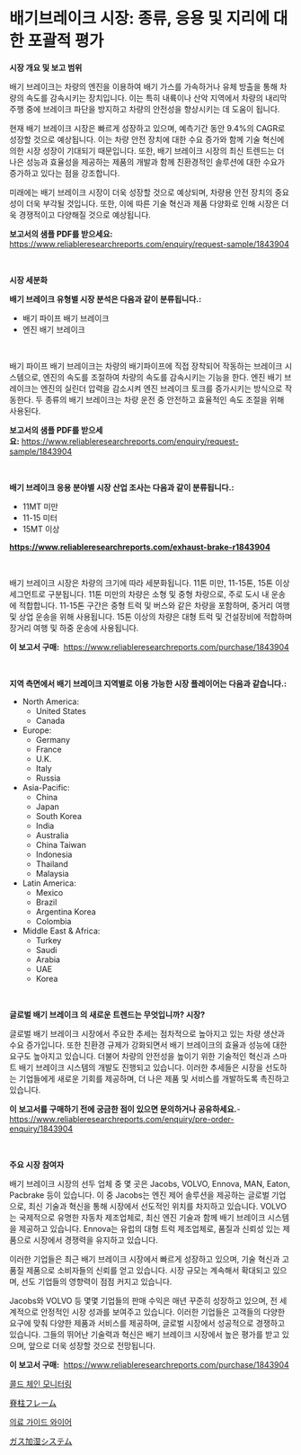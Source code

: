 <p><h1>배기브레이크 시장: 종류, 응용 및 지리에 대한 포괄적 평가</h1></p><p><strong>시장 개요 및 보고 범위</strong></p>
<p><p>배기 브레이크는 차량의 엔진을 이용하여 배기 가스를 가속하거나 유체 방출을 통해 차량의 속도를 감속시키는 장치입니다. 이는 특히 내륙이나 산악 지역에서 차량의 내리막 주행 중에 브레이크 파단을 방지하고 차량의 안전성을 향상시키는 데 도움이 됩니다. </p><p>현재 배기 브레이크 시장은 빠르게 성장하고 있으며, 예측기간 동안 9.4%의 CAGR로 성장할 것으로 예상됩니다. 이는 차량 안전 장치에 대한 수요 증가와 함께 기술 혁신에 의한 시장 성장이 기대되기 때문입니다. 또한, 배기 브레이크 시장의 최신 트렌드는 더 나은 성능과 효율성을 제공하는 제품의 개발과 함께 친환경적인 솔루션에 대한 수요가 증가하고 있다는 점을 강조합니다.</p><p>미래에는 배기 브레이크 시장이 더욱 성장할 것으로 예상되며, 차량용 안전 장치의 중요성이 더욱 부각될 것입니다. 또한, 이에 따른 기술 혁신과 제품 다양화로 인해 시장은 더욱 경쟁적이고 다양해질 것으로 예상됩니다.</p></p>
<p><strong>보고서의 샘플 PDF를 받으세요:</strong> <a href="https://www.reliableresearchreports.com/enquiry/request-sample/1843904">https://www.reliableresearchreports.com/enquiry/request-sample/1843904</a></p>
<p>&nbsp;</p>
<p><strong>시장 세분화</strong></p>
<p><strong>배기 브레이크 유형별 시장 분석은 다음과 같이 분류됩니다.:</strong></p>
<p><ul><li>배기 파이프 배기 브레이크</li><li>엔진 배기 브레이크</li></ul></p>
<p>&nbsp;</p>
<p><p>배기 파이프 배기 브레이크는 차량의 배기파이프에 직접 장착되어 작동하는 브레이크 시스템으로, 엔진의 속도를 조절하여 차량의 속도를 감속시키는 기능을 한다. 엔진 배기 브레이크는 엔진의 실린더 압력을 감소시켜 엔진 브레이크 토크를 증가시키는 방식으로 작동한다. 두 종류의 배기 브레이크는 차량 운전 중 안전하고 효율적인 속도 조절을 위해 사용된다.</p></p>
<p><strong>보고서의 샘플 PDF를 받으세요:</strong>&nbsp;<a href="https://www.reliableresearchreports.com/enquiry/request-sample/1843904">https://www.reliableresearchreports.com/enquiry/request-sample/1843904</a></p>
<p>&nbsp;</p>
<p><strong> 배기 브레이크 응용 분야별 시장 산업 조사는 다음과 같이 분류됩니다.:</strong></p>
<p><ul><li>11MT 미만</li><li>11-15 미터</li><li>15MT 이상</li></ul></p>
<p><strong><a href="https://www.reliableresearchreports.com/exhaust-brake-r1843904">https://www.reliableresearchreports.com/exhaust-brake-r1843904</a></strong></p>
<p>&nbsp;</p>
<p><p>배기 브레이크 시장은 차량의 크기에 따라 세분화됩니다. 11톤 미만, 11-15톤, 15톤 이상 세그먼트로 구분됩니다. 11톤 미만의 차량은 소형 및 중형 차량으로, 주로 도시 내 운송에 적합합니다. 11-15톤 구간은 중형 트럭 및 버스와 같은 차량을 포함하며, 중거리 여행 및 상업 운송을 위해 사용됩니다. 15톤 이상의 차량은 대형 트럭 및 건설장비에 적합하며 장거리 여행 및 하중 운송에 사용됩니다.</p></p>
<p><strong>이 보고서 구매:</strong>&nbsp; <a href="https://www.reliableresearchreports.com/purchase/1843904">https://www.reliableresearchreports.com/purchase/1843904</a></p>
<p>&nbsp;</p>
<p><strong>지역 측면에서 배기 브레이크 지역별로 이용 가능한 시장 플레이어는 다음과 같습니다.:</strong></p>
<p><ul>
    <li>
        North America:
        <ul>
            <li>United States</li>
            <li>Canada</li>
        </ul>
    </li>
    <li>
        Europe:
        <ul>
            <li>Germany</li>
            <li>France</li>
            <li>U.K.</li>
            <li>Italy</li>
            <li>Russia</li>
        </ul>
    </li>
    <li>
        Asia-Pacific:
        <ul>
            <li>China</li>
            <li>Japan</li>
            <li>South Korea</li>
            <li>India</li>
            <li>Australia</li>
            <li>China Taiwan</li>
            <li>Indonesia</li>
            <li>Thailand</li>
            <li>Malaysia</li>
        </ul>
    </li>
    <li>
        Latin America:
        <ul>
            <li>Mexico</li>
            <li>Brazil</li>
            <li>Argentina Korea</li>
            <li>Colombia</li>
        </ul>
    </li>
    <li>
        Middle East & Africa:
        <ul>
            <li>Turkey</li>
            <li>Saudi</li>
            <li>Arabia</li>
            <li>UAE</li>
            <li>Korea</li>
        </ul>
    </li>
    </ul></p>
<p>&nbsp;</p>
<p><strong>글로벌 배기 브레이크 의 새로운 트렌드는 무엇입니까? 시장?</strong></p>
<p><p>글로벌 배기 브레이크 시장에서 주요한 추세는 점차적으로 높아지고 있는 차량 생산과 수요 증가입니다. 또한 친환경 규제가 강화되면서 배기 브레이크의 효율과 성능에 대한 요구도 높아지고 있습니다. 더불어 차량의 안전성을 높이기 위한 기술적인 혁신과 스마트 배기 브레이크 시스템의 개발도 진행되고 있습니다. 이러한 추세들은 시장을 선도하는 기업들에게 새로운 기회를 제공하며, 더 나은 제품 및 서비스를 개발하도록 촉진하고 있습니다.</p></p>
<p><strong>이 보고서를 구매하기 전에 궁금한 점이 있으면 문의하거나 공유하세요.</strong>- <a href="https://www.reliableresearchreports.com/enquiry/pre-order-enquiry/1843904">https://www.reliableresearchreports.com/enquiry/pre-order-enquiry/1843904</a></p>
<p>&nbsp;</p>
<p><strong>주요 시장 참여자</strong></p>
<p><p>배기 브레이크 시장의 선두 업체 중 몇 곳은 Jacobs, VOLVO, Ennova, MAN, Eaton, Pacbrake 등이 있습니다. 이 중 Jacobs는 엔진 제어 솔루션을 제공하는 글로벌 기업으로, 최신 기술과 혁신을 통해 시장에서 선도적인 위치를 차지하고 있습니다. VOLVO는 국제적으로 유명한 자동차 제조업체로, 최신 엔진 기술과 함께 배기 브레이크 시스템을 제공하고 있습니다. Ennova는 유럽의 대형 트럭 제조업체로, 품질과 신뢰성 있는 제품으로 시장에서 경쟁력을 유지하고 있습니다.</p><p>이러한 기업들은 최근 배기 브레이크 시장에서 빠르게 성장하고 있으며, 기술 혁신과 고품질 제품으로 소비자들의 신뢰를 얻고 있습니다. 시장 규모는 계속해서 확대되고 있으며, 선도 기업들의 영향력이 점점 커지고 있습니다. </p><p>Jacobs와 VOLVO 등 몇몇 기업들의 판매 수익은 매년 꾸준히 성장하고 있으며, 전 세계적으로 안정적인 시장 성과를 보여주고 있습니다. 이러한 기업들은 고객들의 다양한 요구에 맞춰 다양한 제품과 서비스를 제공하며, 글로벌 시장에서 성공적으로 경쟁하고 있습니다. 그들의 뛰어난 기술력과 혁신은 배기 브레이크 시장에서 높은 평가를 받고 있으며, 앞으로 더욱 성장할 것으로 전망됩니다.</p></p>
<p><strong>이 보고서 구매:</strong>&nbsp;&nbsp;<a href="https://www.reliableresearchreports.com/purchase/1843904">https://www.reliableresearchreports.com/purchase/1843904</a></p>
<p><p><a href="https://medium.com/@sweetums856856/%ED%95%9C%EA%B5%AD%EC%96%B4-%EB%83%89%EC%9E%A5%EA%B3%A0-%EC%9D%B4%EB%8F%99-%EA%B4%80%EC%B0%B0-%EC%8B%9C%EC%9E%A5-%EC%A0%90%EC%9C%A0%EC%9C%A8-%EB%B3%80%ED%99%94-%EB%B0%8F-%EC%8B%9C%EC%9E%A5-%EC%84%B1%EC%9E%A5-%EC%B6%94%EC%84%B8-2024-2031-5bd3a950cc42">콜드 체인 모니터링</a></p><p><a href="https://medium.com/@zulu.dawn/%E8%84%8A%E6%9F%B1%E3%83%95%E3%83%AC%E3%83%BC%E3%83%A0%E5%B8%82%E5%A0%B4%E3%81%AE%E5%88%86%E6%9E%90-%E3%82%B0%E3%83%AD%E3%83%BC%E3%83%90%E3%83%AB%E7%94%A3%E6%A5%AD%E3%81%AE%E5%B1%95%E6%9C%9B%E3%81%A8%E4%BA%88%E6%B8%AC-2024%E5%B9%B4%E3%81%8B%E3%82%892031%E5%B9%B4-7a026272d86e">脊柱フレーム</a></p><p><a href="https://medium.com/@santiagoiza565682023/2024%EB%85%84%EB%B6%80%ED%84%B0-2031%EB%85%84%EA%B9%8C%EC%A7%80%EC%9D%98-%EA%B8%B0%EA%B0%84%EC%97%90-%EB%8C%80%ED%95%9C-%EC%9D%98%EB%A3%8C-%EA%B0%80%EC%9D%B4%EB%93%9C-%EC%99%80%EC%9D%B4%EC%96%B4-%EC%8B%9C%EC%9E%A5-%EB%B6%84%EC%84%9D-%EB%B0%8F-%ED%81%AC%EA%B8%B0-%EC%98%88%EC%B8%A1-96202e61f35e">의료 가이드 와이어</a></p><p><a href="https://medium.com/@keithpiper1905/%E3%82%AC%E3%82%B9%E5%8A%A0%E6%B9%BF%E3%82%B7%E3%82%B9%E3%83%86%E3%83%A0%E5%B8%82%E5%A0%B4%E8%A6%8F%E6%A8%A1-%E5%B8%82%E5%A0%B4%E5%B1%95%E6%9C%9B%E3%81%A8%E5%B8%82%E5%A0%B4%E4%BA%88%E6%B8%AC-2024%E5%B9%B4%E3%81%8B%E3%82%892031%E5%B9%B4%E3%81%BE%E3%81%A7-5689a3f9cdd2">ガス加湿システム</a></p></p>